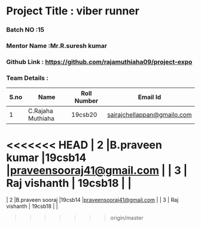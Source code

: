 # Project Title : viber runner
### Batch NO :15
### Mentor Name :Mr.R.suresh kumar
### Github Link : https://github.com/rajamuthiaha09/project-expo
### Team Details :
| S.no  | Name  | Roll Number  | Email Id  |
|-------|-------|--------------|-----------|
| 1  |  C.Rajaha Muthiaha |19csb20   |sairajchellappan@gmailo.com   |
<<<<<<< HEAD
|  2 |B.praveen kumar   |19csb14   |praveensooraj41@gmail.com   |
| 3  | Raj vishanth  | 19csb18  |   |
=======
|  2 |B.praveen sooraj   |19csb14   |praveensooraj41@gmail.com   |
| 3  | Raj vishanth  | 19csb18  |   |
>>>>>>> origin/master
